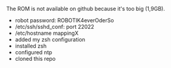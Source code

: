 The ROM is not available on github because it's too big (1,9GB).

- robot password: ROBOTIK4everOderSo
- /etc/ssh/sshd_conf: port 22022
- /etc/hostname mappingX
- added my zsh configuration
- installed zsh
- configured ntp
- cloned this repo

